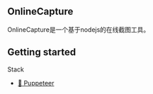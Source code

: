 ## OnlineCapture
OnlineCapture是一个基于nodejs的在线截图工具。

## Getting started
Stack
* [📸 Puppeteer](https://github.com/puppeteer/puppeteer)


